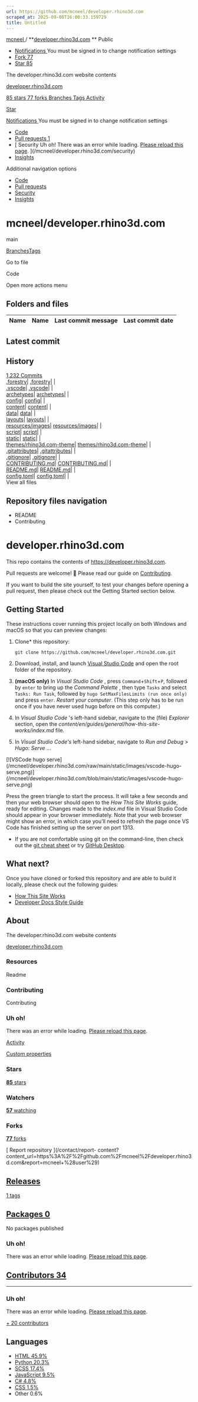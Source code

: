 ```yaml
---
url: https://github.com/mcneel/developer.rhino3d.com
scraped_at: 2025-09-08T16:00:33.159729
title: Untitled
---
```


[ mcneel ](/mcneel) / **[developer.rhino3d.com](/mcneel/developer.rhino3d.com)
** Public

  * [ Notifications ](/login?return_to=%2Fmcneel%2Fdeveloper.rhino3d.com) You must be signed in to change notification settings
  * [ Fork 77 ](/login?return_to=%2Fmcneel%2Fdeveloper.rhino3d.com)
  * [ Star  85 ](/login?return_to=%2Fmcneel%2Fdeveloper.rhino3d.com)

The developer.rhino3d.com website contents

[developer.rhino3d.com](http://developer.rhino3d.com
"http://developer.rhino3d.com")

[ 85 stars ](/mcneel/developer.rhino3d.com/stargazers) [ 77 forks
](/mcneel/developer.rhino3d.com/forks) [ Branches
](/mcneel/developer.rhino3d.com/branches) [ Tags
](/mcneel/developer.rhino3d.com/tags) [ Activity
](/mcneel/developer.rhino3d.com/activity)

[ Star  ](/login?return_to=%2Fmcneel%2Fdeveloper.rhino3d.com)

[ Notifications ](/login?return_to=%2Fmcneel%2Fdeveloper.rhino3d.com) You must
be signed in to change notification settings

  * [ Code ](/mcneel/developer.rhino3d.com)
  * [ Pull requests 1 ](/mcneel/developer.rhino3d.com/pulls)
  * [ Security Uh oh!  There was an error while loading. [Please reload this page](). ](/mcneel/developer.rhino3d.com/security)
  * [ Insights ](/mcneel/developer.rhino3d.com/pulse)

Additional navigation options

  * [ Code  ](/mcneel/developer.rhino3d.com)
  * [ Pull requests  ](/mcneel/developer.rhino3d.com/pulls)
  * [ Security  ](/mcneel/developer.rhino3d.com/security)
  * [ Insights  ](/mcneel/developer.rhino3d.com/pulse)

# mcneel/developer.rhino3d.com

main

[Branches](/mcneel/developer.rhino3d.com/branches)[Tags](/mcneel/developer.rhino3d.com/tags)

[](/mcneel/developer.rhino3d.com/branches)[](/mcneel/developer.rhino3d.com/tags)

Go to file

Code

Open more actions menu

## Folders and files

Name| Name| Last commit message| Last commit date  
---|---|---|---  
  
## Latest commit

## History

[1,232
Commits](/mcneel/developer.rhino3d.com/commits/main/)[](/mcneel/developer.rhino3d.com/commits/main/)  
[.forestry](/mcneel/developer.rhino3d.com/tree/main/.forestry ".forestry")| [.forestry](/mcneel/developer.rhino3d.com/tree/main/.forestry ".forestry")|  |   
[.vscode](/mcneel/developer.rhino3d.com/tree/main/.vscode ".vscode")| [.vscode](/mcneel/developer.rhino3d.com/tree/main/.vscode ".vscode")|  |   
[archetypes](/mcneel/developer.rhino3d.com/tree/main/archetypes "archetypes")| [archetypes](/mcneel/developer.rhino3d.com/tree/main/archetypes "archetypes")|  |   
[config](/mcneel/developer.rhino3d.com/tree/main/config "config")| [config](/mcneel/developer.rhino3d.com/tree/main/config "config")|  |   
[content](/mcneel/developer.rhino3d.com/tree/main/content "content")| [content](/mcneel/developer.rhino3d.com/tree/main/content "content")|  |   
[data](/mcneel/developer.rhino3d.com/tree/main/data "data")| [data](/mcneel/developer.rhino3d.com/tree/main/data "data")|  |   
[layouts](/mcneel/developer.rhino3d.com/tree/main/layouts "layouts")| [layouts](/mcneel/developer.rhino3d.com/tree/main/layouts "layouts")|  |   
[resources/images](/mcneel/developer.rhino3d.com/tree/main/resources/images "This path skips through empty directories")| [resources/images](/mcneel/developer.rhino3d.com/tree/main/resources/images "This path skips through empty directories")|  |   
[script](/mcneel/developer.rhino3d.com/tree/main/script "script")| [script](/mcneel/developer.rhino3d.com/tree/main/script "script")|  |   
[static](/mcneel/developer.rhino3d.com/tree/main/static "static")| [static](/mcneel/developer.rhino3d.com/tree/main/static "static")|  |   
[themes/rhino3d.com-theme](/mcneel/developer.rhino3d.com/tree/main/themes/rhino3d.com-theme "This path skips through empty directories")| [themes/rhino3d.com-theme](/mcneel/developer.rhino3d.com/tree/main/themes/rhino3d.com-theme "This path skips through empty directories")|  |   
[.gitattributes](/mcneel/developer.rhino3d.com/blob/main/.gitattributes ".gitattributes")| [.gitattributes](/mcneel/developer.rhino3d.com/blob/main/.gitattributes ".gitattributes")|  |   
[.gitignore](/mcneel/developer.rhino3d.com/blob/main/.gitignore ".gitignore")| [.gitignore](/mcneel/developer.rhino3d.com/blob/main/.gitignore ".gitignore")|  |   
[CONTRIBUTING.md](/mcneel/developer.rhino3d.com/blob/main/CONTRIBUTING.md "CONTRIBUTING.md")| [CONTRIBUTING.md](/mcneel/developer.rhino3d.com/blob/main/CONTRIBUTING.md "CONTRIBUTING.md")|  |   
[README.md](/mcneel/developer.rhino3d.com/blob/main/README.md "README.md")| [README.md](/mcneel/developer.rhino3d.com/blob/main/README.md "README.md")|  |   
[config.toml](/mcneel/developer.rhino3d.com/blob/main/config.toml "config.toml")| [config.toml](/mcneel/developer.rhino3d.com/blob/main/config.toml "config.toml")|  |   
View all files  
  
## Repository files navigation

  * README
  * Contributing

# developer.rhino3d.com

This repo contains the contents of <https://developer.rhino3d.com>.

Pull requests are welcome! 🎉 Please read our guide on
[Contributing](https://github.com/mcneel/developer.rhino3d.com/blob/main/CONTRIBUTING.md).

If you want to build the site yourself, to test your changes before opening a
pull request, then please check out the Getting Started section below.

## Getting Started

These instructions cover running this project locally on both Windows and
macOS so that you can preview changes:

  1. Clone* this repository:
         
         git clone https://github.com/mcneel/developer.rhino3d.com.git

  2. Download, install, and launch [Visual Studio Code](https://code.visualstudio.com/) and open the root folder of the repository.

  3. **(macOS only)** In _Visual Studio Code_ , press `Command`+`Shift`+`P`, followed by `enter` to bring up the _Command Palette_ , then type `Tasks` and select `Tasks: Run Task`, followed by `hugo SetMaxFilesLimits (run once only)` and press `enter`. _Restart your computer_. (This step only has to be run once if you have never used hugo before on this computer.)

  4. In _Visual Studio Code_ 's left-hand sidebar, navigate to the (file) _Explorer_ section, open the _content/en/guides/general/how-this-site-works/index.md_ file.

  5. In _Visual Studio Code's_ left-hand sidebar, navigate to _Run and Debug_ > _Hugo: Serve_ ...

[![VSCode hugo
serve](/mcneel/developer.rhino3d.com/raw/main/static/images/vscode-hugo-
serve.png)](/mcneel/developer.rhino3d.com/blob/main/static/images/vscode-hugo-
serve.png)

Press the green triangle to start the process. It will take a few seconds and
then your web browser should open to the _How This Site Works_ guide, ready
for editing. Changes made to the _index.md_ file in Visual Studio Code should
appear in your browser immediately. Note that your web browser might show an
error, in which case you'll need to refresh the page once VS Code has finished
setting up the server on port 1313.

* If you are not comfortable using git on the command-line, then check out the [git cheat sheet](https://education.github.com/git-cheat-sheet-education.pdf) or try [GitHub Desktop](https://desktop.github.com).

## What next?

Once you have cloned or forked this repository and are able to build it
locally, please check out the following guides:

  * [How This Site Works](https://developer.rhino3d.com/guides/general/how-this-site-works/)
  * [Developer Docs Style Guide](https://developer.rhino3d.com/guides/general/developer-docs-style-guide/)

## About

The developer.rhino3d.com website contents

[developer.rhino3d.com](http://developer.rhino3d.com
"http://developer.rhino3d.com")

### Resources

Readme

### Contributing

Contributing

###  Uh oh!

There was an error while loading. [Please reload this page]().

[ Activity](/mcneel/developer.rhino3d.com/activity)

[ Custom properties](/mcneel/developer.rhino3d.com/custom-properties)

### Stars

[ **85** stars](/mcneel/developer.rhino3d.com/stargazers)

### Watchers

[ **57** watching](/mcneel/developer.rhino3d.com/watchers)

### Forks

[ **77** forks](/mcneel/developer.rhino3d.com/forks)

[ Report repository ](/contact/report-
content?content_url=https%3A%2F%2Fgithub.com%2Fmcneel%2Fdeveloper.rhino3d.com&report=mcneel+%28user%29)

##  [Releases](/mcneel/developer.rhino3d.com/releases)

[ 1 tags ](/mcneel/developer.rhino3d.com/tags)

##  [Packages 0](/orgs/mcneel/packages?repo_name=developer.rhino3d.com)

No packages published  

###  Uh oh!

There was an error while loading. [Please reload this page]().

##  [Contributors 34](/mcneel/developer.rhino3d.com/graphs/contributors)

  *   *   *   *   *   *   *   *   *   *   *   *   *   * 

###  Uh oh!

There was an error while loading. [Please reload this page]().

[\+ 20 contributors](/mcneel/developer.rhino3d.com/graphs/contributors)

## Languages

  * [ HTML 45.9% ](/mcneel/developer.rhino3d.com/search?l=html)
  * [ Python 20.3% ](/mcneel/developer.rhino3d.com/search?l=python)
  * [ SCSS 17.4% ](/mcneel/developer.rhino3d.com/search?l=scss)
  * [ JavaScript 9.5% ](/mcneel/developer.rhino3d.com/search?l=javascript)
  * [ C# 4.8% ](/mcneel/developer.rhino3d.com/search?l=c%23)
  * [ CSS 1.5% ](/mcneel/developer.rhino3d.com/search?l=css)
  * Other 0.6%

